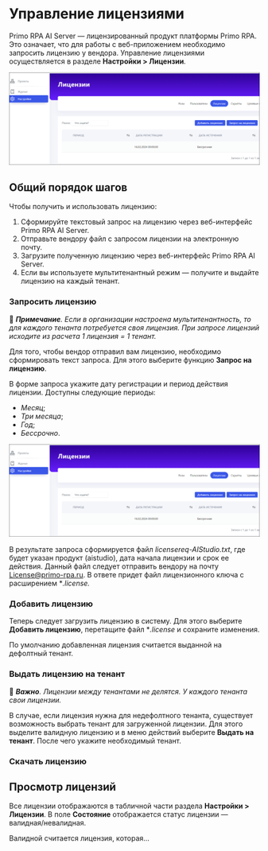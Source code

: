 # Управление лицензиями

Primo RPA AI Server — лицензированный продукт платформы Primo RPA. Это означает, что для работы с веб-приложением необходимо запросить лицензию у вендора. Управление лицензиями осуществляется в разделе **Настройки > Лицензии**. 

![](</primo-ai/images/tab-licenses.png>)


## Общий порядок шагов 

Чтобы получить и использовать лицензию:
1. Сформируйте текстовый запрос на лицензию через веб-интерфейс Primo RPA AI Server.
1. Отправьте вендору файл с запросом лицензии на электронную почту.
2. Загрузите полученную лицензию через веб-интерфейс Primo RPA AI Server.
3. Если вы используете мультитенантный режим — получите и выдайте лицензию на каждый тенант. 


### Запросить лицензию

:small_blue_diamond: ***Примечание**. Если в организации настроена мультитенантность, то для каждого тенанта потребуется своя лицензия. При запросе лицензий исходите из расчета 1 лицензия = 1 тенант.*

Для того, чтобы вендор отправил вам лицензию, необходимо сформировать текст запроса. Для этого выберите функцию **Запрос на лицензию**. 

В форме запроса укажите дату регистрации и период действия лицензии. Доступны следующие периоды:
* *Месяц*;
* *Три месяца*;
* *Год*;
* *Бессрочно*.

![](</primo-ai/images/tab-licenses.png>)

В результате запроса сформируется файл *licensereq-AIStudio.txt*, где будет указан продукт (aistudio), дата начала лицензии и срок ее действия. Данный файл следует отправить вендору на почту License@primo-rpa.ru. В ответе придет файл лицензионного ключа с расширением **.license.*


### Добавить лицензию

Теперь следует загрузить лицензию в систему. Для этого выберите **Добавить лицензию**, перетащите файл **.license* и сохраните изменения.

По умолчанию добавленная лицензия считается выданной на дефолтный тенант. 

### Выдать лицензию на тенант

:small_orange_diamond: ***Важно**. Лицензии между тенантами не делятся. У каждого тенанта свои лицензии.*

В случае, если лицензия нужна для недефолтного тенанта, существует возможность выбрать тенант для загруженной лицензии. Для этого выделите валидную лицензию и в меню действий выберите **Выдать на тенант**. После чего укажите необходимый тенант.


### Скачать лицензию



## Просмотр лицензий

Все лицензии отображаются в табличной части раздела **Настройки > Лицензии**. В поле **Состояние** отображается статус лицензии — валидная/невалидная.

Валидной считается лицензия, которая...



